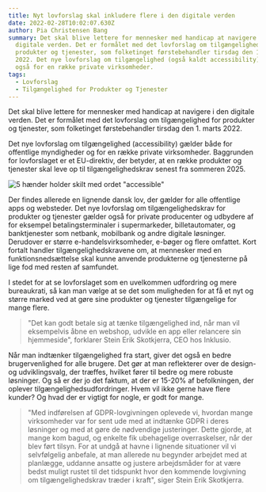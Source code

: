 ```yaml
---
title: Nyt lovforslag skal inkludere flere i den digitale verden
date: 2022-02-28T10:02:07.630Z
author: Pia Christensen Bang
summary: Det skal blive lettere for mennesker med handicap at navigere i den
  digitale verden. Det er formålet med det lovforslag om tilgængelighed for
  produkter og tjenester, som folketinget førstebehandler tirsdag den 1. marts
  2022. Det nye lovforslag om tilgængelighed (også kaldt accessibility), gælder
  også for en række private virksomheder.
tags:
  - Lovforslag
  - Tilgængelighed for Produkter og Tjenester
---
```

Det skal blive lettere for mennesker med handicap at navigere i den digitale verden. Det er formålet med det lovforslag om tilgængelighed for produkter og tjenester, som folketinget førstebehandler tirsdag den 1. marts 2022. 

Det nye lovforslag om tilgængelighed (accessibility) gælder både for offentlige myndigheder og for en række private virksomheder. Baggrunden for lovforslaget er et EU-direktiv, der betyder, at en række produkter og tjenester skal leve op til tilgængelighedskrav senest fra sommeren 2025. 

![5 hænder holder skilt med ordet "accessible"](/img/accessible_haender_holder_skilt_med_ordet_accessible.jpg)

Der findes allerede en lignende dansk lov, der gælder for alle offentlige apps og websteder. Det nye lovforslag om tilgængelighedskrav for produkter og tjenester gælder også for private producenter og udbydere af for eksempel betalingsterminaler i supermarkeder, billetautomater, og banktjenester som netbank, mobilbank og andre digitale løsninger. Derudover er større e-handelsvirksomheder, e-bøger og flere omfattet. Kort fortalt handler tilgængelighedskravene om, at mennesker med en funktionsnedsættelse skal kunne anvende produkterne og tjenesterne på lige fod med resten af samfundet.

I stedet for at se lovforslaget som en uvelkommen udfordring og mere bureaukrati, så kan man vælge at se det som muligheden for at få et nyt og større marked ved at gøre sine produkter og tjenester tilgængelige for mange flere.

> "Det kan godt betale sig at tænke tilgængelighed ind, når man vil eksempelvis åbne en webshop, udvikle en app eller relancere sin hjemmeside", forklarer Stein Erik Skotkjerra, CEO hos Inklusio. 

Når man indtænker tilgængelighed fra start, giver det også en bedre brugervenlighed for alle brugere. Det gør at man reflekterer over de design- og udviklingsvalg, der træffes, hvilket fører til bedre og mere robuste løsninger. Og så er der jo det faktum, at der er 15-20% af befolkningen, der oplever tilgængelighedsudfordringer. Hvem vil ikke gerne have flere kunder? Og hvad der er vigtigt for nogle, er godt for mange.

> "Med indførelsen af GDPR-lovgivningen oplevede vi, hvordan mange virksomheder var for sent ude med at indtænke GDPR i deres løsninger og med at gøre de nødvendige justeringer. Dette gjorde, at mange kom bagud, og enkelte fik ubehagelige overraskelser, når der blev ført tilsyn. For at undgå at havne i lignende situationer vil vi selvfølgelig anbefale, at man allerede nu begynder arbejdet med at planlægge, uddanne ansatte og justere arbejdsmåder for at være bedst muligt rustet til det tidspunkt hvor den kommende lovgivning om tilgængelighedskrav træder i kraft", siger Stein Erik Skotkjerra.